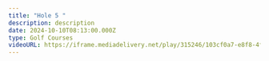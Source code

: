 ```yaml
---
title: "Hole 5 "
description: description
date: 2024-10-10T08:13:00.000Z
type: Golf Courses
videoURL: https://iframe.mediadelivery.net/play/315246/103cf0a7-e8f8-4f57-8b4d-302ded981859
---
```


